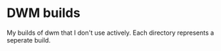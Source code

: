 # DWM builds
My builds of dwm that I don't use actively. Each directory represents a seperate build.
